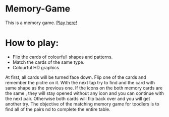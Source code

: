 # Memory-Game
This is a memory game.
[Play here!](http://igameproject.com/Memory-Game/)

# How to play:
* Flip the cards of colourfull shapes and patterns.
* Match the cards of the same type.
* Colourful HD graphics

At first, all cards will be turned face down. Flip one of the cards and remember the pictre on it.
With the next tap try to find and the card with same shape as the previous one. If the icons on the both 
memory cards are the same , they will stay opened without any icon and you can continue with the next pair.
Otherwise both cards will flip back over and you will get another try. The objective of the matching memory game 
for toodlers is to find all of the pairs nd to complete the entire table.
